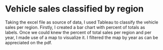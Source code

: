 # Vehicle sales classified by region

Taking the excel file as source of data, I used Tableau to classify the vehicle sales per region. Firstly, I created a bar chart with percent of totals as labels. Once we could knew the percent of total sales per region and per year, I made use of a map to visualize it. I filtered the map by year as can be appreciated on the pdf.
